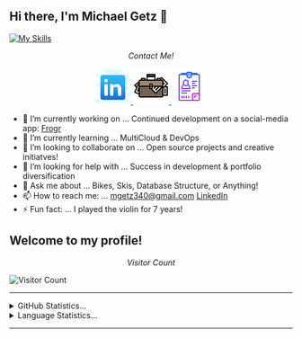 ## Hi there, I'm Michael Getz 👋

[![My Skills](https://skills.thijs.gg/icons?i=html,css,js,mongodb,expressjs,react,nodejs,git,docker,aws,terraform,kubernetes,mysql)](https://skills.thijs.gg)

<p align="center">
    <i>Contact Me!</i>

<p align="center">
    <a href="https://www.linkedin.com/in/michael-getz-340/" >
        <img src="./assets/Images/icons8-linkedin-64.png" />
    </a>
    <a href="https://mgetz34.github.io/portfolio2.0/" >
    <img src="./assets/Images/icons8-bag-64.png" />
    </a>
    <a href="https://docs.google.com/document/d/1hYjTnEG46ZDrn3ApSK0IbWef8VDkMyOTuxSw-qNJBRg/edit?usp=sharing" >
    <img src="./assets/Images/icons8-cv-64.png" />
    </a>
</p>

- 🔭 I’m currently working on ... Continued development on a social-media app: <a href="https://frogr-app.herokuapp.com/">Frogr</a>
- 🌱 I’m currently learning ... MultiCloud & DevOps
- 👯 I’m looking to collaborate on ... Open source projects and creative initiatves!
- 🤔 I’m looking for help with ... Success in development & portfolio diversification
- 💬 Ask me about ... Bikes, Skis, Database Structure, or Anything!
- 📫 How to reach me: ... mgetz340@gmail.com
  <a href="https://www.linkedin.com/in/michael-getz-340/" >LinkedIn
  </a>
- ⚡ Fun fact: ... I played the violin for 7 years!

## Welcome to my profile!

<p align="center">
    <i>Visitor Count</i>

![Visitor Count](https://profile-counter.glitch.me/{mgetz34}/count.svg)

<hr>
<details>
<summary>GitHub Statistics...</summary>
<p align = "center" >
<img src="https://github-readme-stats.vercel.app/api?username=mgetz34&show_icons=true&hide_border=true&&count_private=true&include_all_commits=true" />
</p>
</details>

<details>
<summary>Language Statistics...</summary><br />
<p align = "center">
<img src="https://wakatime.com/share/@4c308fca-1187-41a9-9617-2f4c38597950/aa7f1248-6215-4cd8-b1dc-5d5ad2daf462.svg" height="400" />
</p>
</details>
<hr>
